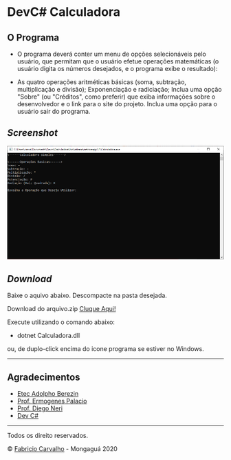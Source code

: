 # DevC# Calculadora
## O Programa

- O programa deverá conter um menu de opções selecionáveis pelo usuário, que permitam que o usuário efetue operações matemáticas (o usuário digita os números desejados, e o programa exibe o resultado):

- As quatro operações aritméticas básicas (soma, subtração, multiplicação e divisão);
Exponenciação e radiciação;
Inclua uma opção "Sobre" (ou "Créditos", como preferir) que exiba informações sobre o desenvolvedor e o link para o site do projeto.
Inclua uma opção para o usuário sair do programa.




## _Screenshot_



![Tela do Programa](dist/tela.png)



## _Download_

Baixe o aquivo abaixo. Descompacte na pasta desejada.

 Download do arquivo.zip [Cluque Aqui!](dist/julius.zip)

Execute utilizando o comando abaixo:


- dotnet Calculadora.dll



ou, de duplo-click encima do icone programa se estiver no Windows.

---
## Agradecimentos

- [Etec Adolpho Berezin](http://eteab.com.br/cms/)
- [Prof. Ermogenes Palacio](https://github.com/ermogenes)
- [Prof. Diego Neri](https://github.com/diegoneri)
- [Dev C#](https://github.com/ermogenes/aulas-programacao-csharp)

---

Todos os direito reservados.

&copy; [Fabricio Carvalho]((https://github.com/OliveiraFab16/Calculadora)) - Mongaguá 2020